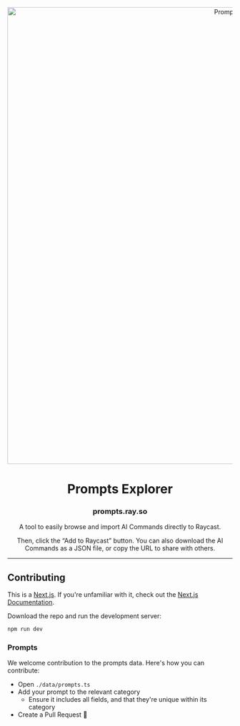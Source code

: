 <!-- TEXT_SECTION:header:START -->
<p align="center">
  <a href="https://prompts.ray.so" target="_blank" rel="noopener noreferrer">
    <img width="1024" src="https://prompts.ray.so/og-image.png" alt="Prompts Explorer">
  </a> 
</p>
<h1 align="center">
  Prompts Explorer
</h1>
<h3 align="center">
  prompts.ray.so
</h3>
<p align="center">
  A tool to easily browse and import AI Commands directly to Raycast.
</p>
<p align="center">
  Then, click the “Add to Raycast” button. You can also download the AI Commands as a JSON file, or copy the URL to share with others.
</p>

<!-- TEXT_SECTION:header:END -->

---

## Contributing

This is a [Next.js](https://nextjs.org/). If you're unfamiliar with it, check out the [Next.js Documentation](https://nextjs.org/docs).

Download the repo and run the development server:

```bash
npm run dev
```

### Prompts

We welcome contribution to the prompts data. Here's how you can contribute:

- Open `./data/prompts.ts`
- Add your prompt to the relevant category
  - Ensure it includes all fields, and that they're unique within its category
- Create a Pull Request 🚀
